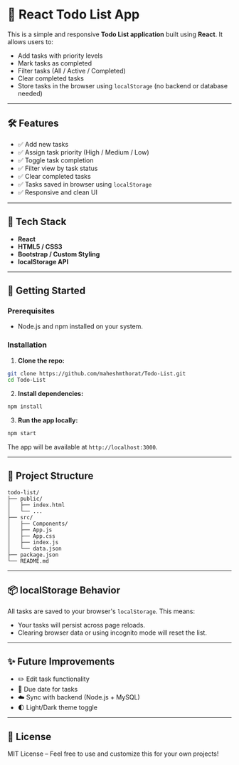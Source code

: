 # 📝 React Todo List App

This is a simple and responsive **Todo List application** built using **React**. It allows users to:

* Add tasks with priority levels
* Mark tasks as completed
* Filter tasks (All / Active / Completed)
* Clear completed tasks
* Store tasks in the browser using `localStorage` (no backend or database needed)

---

## 🛠️ Features

* ✅ Add new tasks
* ✅ Assign task priority (High / Medium / Low)
* ✅ Toggle task completion
* ✅ Filter view by task status
* ✅ Clear completed tasks
* ✅ Tasks saved in browser using `localStorage`
* ✅ Responsive and clean UI

---

## 🧩 Tech Stack

* **React**
* **HTML5 / CSS3**
* **Bootstrap / Custom Styling**
* **localStorage API**

---

## 🚀 Getting Started

### Prerequisites

* Node.js and npm installed on your system.

### Installation

1. **Clone the repo:**

```bash
git clone https://github.com/maheshmthorat/Todo-List.git
cd Todo-List
```

2. **Install dependencies:**

```bash
npm install
```

3. **Run the app locally:**

```bash
npm start
```

The app will be available at `http://localhost:3000`.

---

## 📁 Project Structure

```
todo-list/
├── public/
│   ├── index.html
│   └── ...
├── src/
│   ├── Components/
│   ├── App.js
│   ├── App.css
│   ├── index.js
│   └── data.json
├── package.json
└── README.md
```

---

## 📦 localStorage Behavior

All tasks are saved to your browser's `localStorage`. This means:

* Your tasks will persist across page reloads.
* Clearing browser data or using incognito mode will reset the list.

---

## ✨ Future Improvements

* ✏️ Edit task functionality
* 📅 Due date for tasks
* ☁️ Sync with backend (Node.js + MySQL)
* 🌓 Light/Dark theme toggle

---

## 📝 License

MIT License – Feel free to use and customize this for your own projects!
